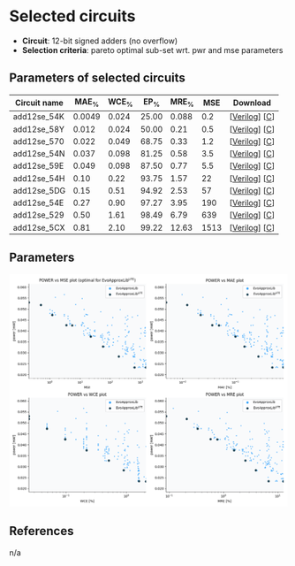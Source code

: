 
Selected circuits
===================
 - **Circuit**: 12-bit signed adders (no overflow)
 - **Selection criteria**: pareto optimal sub-set wrt. pwr and mse parameters

Parameters of selected circuits
----------------------------

| Circuit name | MAE<sub>%</sub> | WCE<sub>%</sub> | EP<sub>%</sub> | MRE<sub>%</sub> | MSE | Download |
| --- |  --- | --- | --- | --- | --- | --- | 
| add12se_54K | 0.0049 | 0.024 | 25.00 | 0.088 | 0.2 |  [[Verilog](add12se_54K.v)]  [[C](add12se_54K.c)] |
| add12se_58Y | 0.012 | 0.024 | 50.00 | 0.21 | 0.5 |  [[Verilog](add12se_58Y.v)]  [[C](add12se_58Y.c)] |
| add12se_570 | 0.022 | 0.049 | 68.75 | 0.33 | 1.2 |  [[Verilog](add12se_570.v)]  [[C](add12se_570.c)] |
| add12se_54N | 0.037 | 0.098 | 81.25 | 0.58 | 3.5 |  [[Verilog](add12se_54N.v)]  [[C](add12se_54N.c)] |
| add12se_59E | 0.049 | 0.098 | 87.50 | 0.77 | 5.5 |  [[Verilog](add12se_59E.v)]  [[C](add12se_59E.c)] |
| add12se_54H | 0.10 | 0.22 | 93.75 | 1.57 | 22 |  [[Verilog](add12se_54H.v)]  [[C](add12se_54H.c)] |
| add12se_5DG | 0.15 | 0.51 | 94.92 | 2.53 | 57 |  [[Verilog](add12se_5DG.v)]  [[C](add12se_5DG.c)] |
| add12se_54E | 0.27 | 0.90 | 97.27 | 3.95 | 190 |  [[Verilog](add12se_54E.v)]  [[C](add12se_54E.c)] |
| add12se_529 | 0.50 | 1.61 | 98.49 | 6.79 | 639 |  [[Verilog](add12se_529.v)]  [[C](add12se_529.c)] |
| add12se_5CX | 0.81 | 2.10 | 99.22 | 12.63 | 1513 |  [[Verilog](add12se_5CX.v)]  [[C](add12se_5CX.c)] |
    
Parameters
--------------
![Parameters figure](fig.png)

References
--------------
n/a

             
